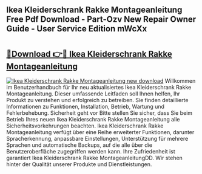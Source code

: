 ## Ikea Kleiderschrank Rakke Montageanleitung Free Pdf Download - Part-Ozv New Repair Owner Guide - User Service Edition mWcXx

# <h2><a href="http://df8nha.blite.top/?on=Ikea+Kleiderschrank+Rakke+Montageanleitung">🔗Download 👉🔴 Ikea Kleiderschrank Rakke Montageanleitung</a></h2>

[![Ikea Kleiderschrank Rakke Montageanleitung new download](https://i.imgur.com/lujVjoI.png)](http://df8nha.blite.top/?on=Ikea+Kleiderschrank+Rakke+Montageanleitung)
Willkommen im Benutzerhandbuch für Ihr neu aktualisiertes Ikea Kleiderschrank Rakke Montageanleitung. Dieser umfassende Leitfaden soll Ihnen helfen, Ihr Produkt zu verstehen und erfolgreich zu betreiben. Sie finden detaillierte Informationen zu Funktionen, Installation, Betrieb, Wartung und Fehlerbehebung. Sicherheit geht vor Bitte stellen Sie sicher, dass Sie beim Betrieb Ihres neuen Ikea Kleiderschrank Rakke Montageanleitung alle Sicherheitsvorkehrungen beachten. Ikea Kleiderschrank Rakke Montageanleitung verfügt über eine Reihe erweiterter Funktionen, darunter Spracherkennung, anpassbare Einstellungen, Unterstützung für mehrere Sprachen und automatische Backups, auf die alle über die Benutzeroberfläche zugegriffen werden kann. Ihre Zufriedenheit ist garantiert Ikea Kleiderschrank Rakke MontageanleitungDD. Wir stehen hinter der Qualität unserer Produkte und Dienstleistungen.

